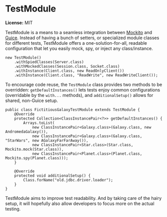 # TestModule

**License:** MIT

TestModule is a means to a seamless integration between [Mockito](http://site.mockito.org) and [Guice](https://github.com/google/guice). Instead of having a bunch of setters, or specialized module classes for different tests, TestModule offers a one-solution-for-all, readable configuration that let you easily mock, spy, or inject any class/instance.

    new TestModule()
        .withSpiedClasses(Server.class)
        .withMockedClasses(Session.class, Socket.class)
        .withInstance(Client.class, new ReadOnlyClient())
        .withInstance(Client.class, "ReadWrite", new ReadWriteClient());

To encourage code reuse, the `TestModule` class provides two methods to be overridden: `getDefaultInstances()` lets tests enjoy common configurations (overridable by the `with...` methods), and `additionalSetup()` allows for shared, non-Guice setup.

    public class FictitiousGalaxyTestModule extends TestModule {
        @Override
        protected Collection<ClassInstancePair<?>> getDefaultInstances() {
            Arrays.toList(
                new ClassInstancePair<Galaxy.class>(Galaxy.class, new AndromedaGalaxy()),
                new ClassInstancePair<Galaxy.class>(Galaxy.class, "StarWars", new AGalaxyFarFarAway()),
                new ClassInstancePair<Star.class>(Star.class, Mockito.mock(Star.class)),
                new ClassInstancePair<Planet.class>(Planet.class, Mockito.spy(Planet.class)));
        }
        
        @Override
        protected void additionalSetup() {
            Class.forName("old.jdbc.driver.loader");
        }
    }

TestModule aims to improve test readability. And by taking care of the hairy setup, it will hopefully also allow developers to focus more on the actual testing.
